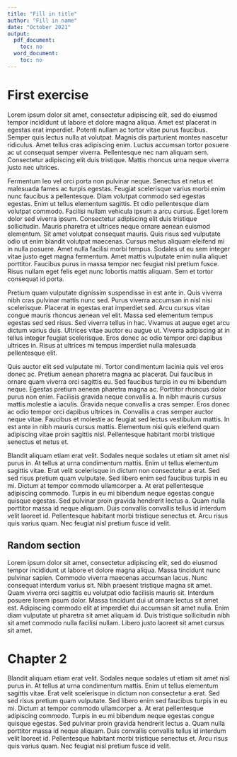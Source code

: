 ```yaml
---
title: "Fill in title"
author: "Fill in name"
date: "October 2021"
output:
  pdf_document:
    toc: no
  word_document:
    toc: no
---
```


<!-- rmarkdown::find_pandoc() -->


# First exercise

Lorem ipsum dolor sit amet, consectetur adipiscing elit, sed do eiusmod tempor incididunt ut labore et dolore magna aliqua. Amet est placerat in egestas erat imperdiet. Potenti nullam ac tortor vitae purus faucibus. Semper quis lectus nulla at volutpat. Magnis dis parturient montes nascetur ridiculus. Amet tellus cras adipiscing enim. Luctus accumsan tortor posuere ac ut consequat semper viverra. Pellentesque nec nam aliquam sem. Consectetur adipiscing elit duis tristique. Mattis rhoncus urna neque viverra justo nec ultrices.

Fermentum leo vel orci porta non pulvinar neque. Senectus et netus et malesuada fames ac turpis egestas. Feugiat scelerisque varius morbi enim nunc faucibus a pellentesque. Diam volutpat commodo sed egestas egestas. Enim ut tellus elementum sagittis. Et odio pellentesque diam volutpat commodo. Facilisi nullam vehicula ipsum a arcu cursus. Eget lorem dolor sed viverra ipsum. Consectetur adipiscing elit duis tristique sollicitudin. Mauris pharetra et ultrices neque ornare aenean euismod elementum. Sit amet volutpat consequat mauris. Quis risus sed vulputate odio ut enim blandit volutpat maecenas. Cursus metus aliquam eleifend mi in nulla posuere. Amet nulla facilisi morbi tempus. Sodales ut eu sem integer vitae justo eget magna fermentum. Amet mattis vulputate enim nulla aliquet porttitor. Faucibus purus in massa tempor nec feugiat nisl pretium fusce. Risus nullam eget felis eget nunc lobortis mattis aliquam. Sem et tortor consequat id porta.

Pretium quam vulputate dignissim suspendisse in est ante in. Quis viverra nibh cras pulvinar mattis nunc sed. Purus viverra accumsan in nisl nisi scelerisque. Placerat in egestas erat imperdiet sed. Arcu cursus vitae congue mauris rhoncus aenean vel elit. Massa sed elementum tempus egestas sed sed risus. Sed viverra tellus in hac. Vivamus at augue eget arcu dictum varius duis. Ultrices vitae auctor eu augue ut. Viverra adipiscing at in tellus integer feugiat scelerisque. Eros donec ac odio tempor orci dapibus ultrices in. Risus at ultrices mi tempus imperdiet nulla malesuada pellentesque elit.

Quis auctor elit sed vulputate mi. Tortor condimentum lacinia quis vel eros donec ac. Pretium aenean pharetra magna ac placerat. Dui faucibus in ornare quam viverra orci sagittis eu. Sed faucibus turpis in eu mi bibendum neque. Egestas pretium aenean pharetra magna ac. Porttitor rhoncus dolor purus non enim. Facilisis gravida neque convallis a. In nibh mauris cursus mattis molestie a iaculis. Gravida neque convallis a cras semper. Eros donec ac odio tempor orci dapibus ultrices in. Convallis a cras semper auctor neque vitae. Faucibus et molestie ac feugiat sed lectus vestibulum mattis. In est ante in nibh mauris cursus mattis. Elementum nisi quis eleifend quam adipiscing vitae proin sagittis nisl. Pellentesque habitant morbi tristique senectus et netus et.

Blandit aliquam etiam erat velit. Sodales neque sodales ut etiam sit amet nisl purus in. At tellus at urna condimentum mattis. Enim ut tellus elementum sagittis vitae. Erat velit scelerisque in dictum non consectetur a erat. Sed sed risus pretium quam vulputate. Sed libero enim sed faucibus turpis in eu mi. Dictum at tempor commodo ullamcorper a. At erat pellentesque adipiscing commodo. Turpis in eu mi bibendum neque egestas congue quisque egestas. Sed pulvinar proin gravida hendrerit lectus a. Quam nulla porttitor massa id neque aliquam. Duis convallis convallis tellus id interdum velit laoreet id. Pellentesque habitant morbi tristique senectus et. Arcu risus quis varius quam. Nec feugiat nisl pretium fusce id velit.


## Random section

Lorem ipsum dolor sit amet, consectetur adipiscing elit, sed do eiusmod tempor incididunt ut labore et dolore magna aliqua. Massa tincidunt nunc pulvinar sapien. Commodo viverra maecenas accumsan lacus. Nunc consequat interdum varius sit. Nibh praesent tristique magna sit amet. Quam viverra orci sagittis eu volutpat odio facilisis mauris sit. Interdum posuere lorem ipsum dolor. Massa tincidunt dui ut ornare lectus sit amet est. Adipiscing commodo elit at imperdiet dui accumsan sit amet nulla. Enim diam vulputate ut pharetra sit amet aliquam id. Duis tristique sollicitudin nibh sit amet commodo nulla facilisi nullam. Libero justo laoreet sit amet cursus sit amet.

# Chapter 2

Blandit aliquam etiam erat velit. Sodales neque sodales ut etiam sit amet nisl purus in. At tellus at urna condimentum mattis. Enim ut tellus elementum sagittis vitae. Erat velit scelerisque in dictum non consectetur a erat. Sed sed risus pretium quam vulputate. Sed libero enim sed faucibus turpis in eu mi. Dictum at tempor commodo ullamcorper a. At erat pellentesque adipiscing commodo. Turpis in eu mi bibendum neque egestas congue quisque egestas. Sed pulvinar proin gravida hendrerit lectus a. Quam nulla porttitor massa id neque aliquam. Duis convallis convallis tellus id interdum velit laoreet id. Pellentesque habitant morbi tristique senectus et. Arcu risus quis varius quam. Nec feugiat nisl pretium fusce id velit.
